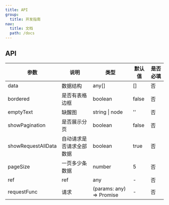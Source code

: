 ```yaml
---
title: API
group:
  title: 开发指南
nav:
  title: 文档
  path: /docs
---
```


## API

| 参数               | 说明                     | 类型                          | 默认值 | 是否必填 |
| ------------------ | ------------------------ | ----------------------------- | ------ | -------- |
| data               | 数据结构                 | any[]                         | []     | 否       |
| bordered           | 是否有表格边框           | boolean                       | false  | 否       |
| emptyText          | 缺醒图                   | string \| node                | ''     | 否       |
| showPagination     | 是否展示分页             | boolean                       | false  | 否       |
| showRequestAllData | 自动请求是否请求全部数据 | boolean                       | true   | 否       |
| pageSize           | 一页多少条数据           | number                        | 5      | 否       |
| ref                | ref                      | any                           | -      | 否       |
| requestFunc        | 请求                     | (params: any) => Promise<any> | -      | 否       |
